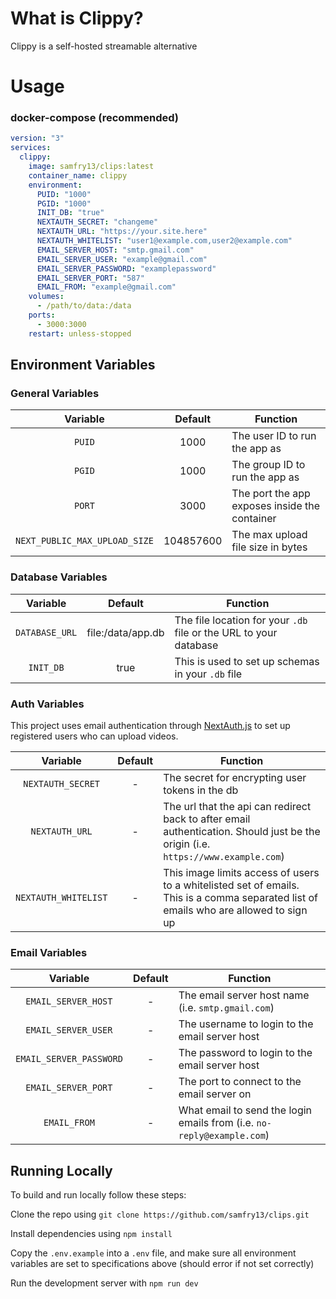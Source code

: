 # What is Clippy?
Clippy is a self-hosted streamable alternative

# Usage
### docker-compose (recommended)

```yaml
version: "3"
services:
  clippy:
    image: samfry13/clips:latest
    container_name: clippy
    environment:
      PUID: "1000"
      PGID: "1000"
      INIT_DB: "true"
      NEXTAUTH_SECRET: "changeme"
      NEXTAUTH_URL: "https://your.site.here"
      NEXTAUTH_WHITELIST: "user1@example.com,user2@example.com"
      EMAIL_SERVER_HOST: "smtp.gmail.com"
      EMAIL_SERVER_USER: "example@gmail.com"
      EMAIL_SERVER_PASSWORD: "examplepassword"
      EMAIL_SERVER_PORT: "587"
      EMAIL_FROM: "example@gmail.com"
    volumes:
      - /path/to/data:/data
    ports:
      - 3000:3000
    restart: unless-stopped
```

## Environment Variables
### General Variables
| Variable | Default | Function |
| :---: | :---: | --- |
| `PUID` | 1000 | The user ID to run the app as |
| `PGID` | 1000 | The group ID to run the app as |
| `PORT` | 3000 | The port the app exposes inside the container |
| `NEXT_PUBLIC_MAX_UPLOAD_SIZE` | 104857600 | The max upload file size in bytes |

### Database Variables
| Variable | Default | Function |
| :---: | :---: | --- |
| `DATABASE_URL` | file:/data/app.db | The file location for your `.db` file or the URL to your database |
| `INIT_DB` | true | This is used to set up schemas in your `.db` file |

### Auth Variables
This project uses email authentication through [NextAuth.js](https://next-auth.js.org/) to set up registered users who can upload videos.

| Variable | Default | Function |
| :---: | :---: | --- |
| `NEXTAUTH_SECRET` | - | The secret for encrypting user tokens in the db |
| `NEXTAUTH_URL` | - | The url that the api can redirect back to after email authentication. Should just be the origin (i.e. `https://www.example.com`) |
| `NEXTAUTH_WHITELIST` | - | This image limits access of users to a whitelisted set of emails. This is a comma separated list of emails who are allowed to sign up |

### Email Variables
| Variable | Default | Function |
| :---: | :---: | --- |
| `EMAIL_SERVER_HOST` | - | The email server host name (i.e. `smtp.gmail.com`) |
| `EMAIL_SERVER_USER` | - | The username to login to the email server host |
| `EMAIL_SERVER_PASSWORD` | - | The password to login to the email server host |
| `EMAIL_SERVER_PORT` | - | The port to connect to the email server on |
| `EMAIL_FROM` | - | What email to send the login emails from (i.e. `no-reply@example.com`) |

## Running Locally
To build and run locally follow these steps:

Clone the repo using `git clone https://github.com/samfry13/clips.git`

Install dependencies using `npm install`

Copy the `.env.example` into a `.env` file, and make sure all environment variables are set to specifications above (should error if not set correctly)

Run the development server with `npm run dev`
